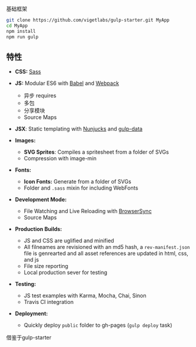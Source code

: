 基础框架


```bash
git clone https://github.com/vigetlabs/gulp-starter.git MyApp
cd MyApp
npm install
npm run gulp
```

## 特性
- **CSS:** [Sass](http://sass-lang.com/)

- **JS:** Modular ES6 with [Babel](http://babeljs.io/) and [Webpack](http://webpack.github.io/)
  - 异步 requires
  - 多包
  - 分享模块
  - Source Maps
- **JSX**: Static templating with [Nunjucks](https://mozilla.github.io/nunjucks/) and [gulp-data](https://github.com/colynb/gulp-data)
- **Images:**
  - **SVG Sprites**: Compiles a spritesheet from a folder of SVGs
  - Compression with image-min
- **Fonts:**
  - **Icon Fonts:** Generate from a folder of SVGs
  - Folder and `.sass` mixin for including WebFonts
- **Development Mode:**
  - File Watching and Live Reloading with [BrowserSync](http://www.browsersync.io/)
  - Source Maps
- **Production Builds:**
  - JS and CSS are uglified and minified
  - All filneames are revisioned with an md5 hash, a `rev-manifest.json` file is genrearted and all asset references are updated in html, css, and js
  - File size reporting
  - Local production sever for testing
- **Testing:**
  - JS test examples with Karma, Mocha, Chai, Sinon
  - Travis CI integration
- **Deployment:**
  - Quickly deploy `public` folder to gh-pages (`gulp deploy` task)
  
借鉴于gulp-starter

